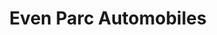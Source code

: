 ---
title: "Even Parc Automobiles"
url: /chambray-les-tours/even-parc-automobiles/
shop: Autohaus
---